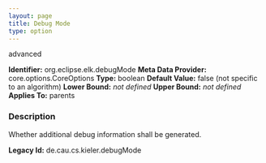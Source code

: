```yaml
---
layout: page
title: Debug Mode
type: option
---
```

advanced

**Identifier:** org.eclipse.elk.debugMode
**Meta Data Provider:** core.options.CoreOptions
**Type:** boolean
**Default Value:**  false  (not specific to an algorithm)
**Lower Bound:** *not defined*
**Upper Bound:** *not defined*
**Applies To:** parents

### Description
Whether additional debug information shall be generated.

**Legacy Id:** de.cau.cs.kieler.debugMode

